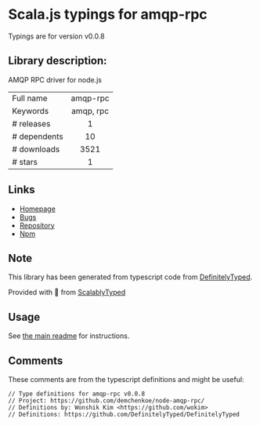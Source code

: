 
# Scala.js typings for amqp-rpc

Typings are for version v0.0.8

## Library description:
AMQP RPC driver for node.js

|                    |                 |
| ------------------ | :-------------: |
| Full name          | amqp-rpc |
| Keywords           | amqp, rpc |
| # releases         | 1 |
| # dependents       | 10 |
| # downloads        | 3521 |
| # stars            | 1 |

## Links
- [Homepage](https://github.com/demchenkoe/node-amqp-rpc)
- [Bugs](http://github.com/demchenkoe/node-amqp-rpc/issues)
- [Repository](https://github.com/demchenkoe/node-amqp-rpc)
- [Npm](https://www.npmjs.com/package/amqp-rpc)
    


## Note
This library has been generated from typescript code from [DefinitelyTyped](https://definitelytyped.org).

Provided with :purple_heart: from [ScalablyTyped](https://github.com/oyvindberg/ScalablyTyped)

## Usage
See [the main readme](../../readme.md) for instructions.

## Comments

These comments are from the typescript definitions and might be useful:
```
// Type definitions for amqp-rpc v0.0.8
// Project: https://github.com/demchenkoe/node-amqp-rpc/
// Definitions by: Wonshik Kim <https://github.com/wokim>
// Definitions: https://github.com/DefinitelyTyped/DefinitelyTyped

```


